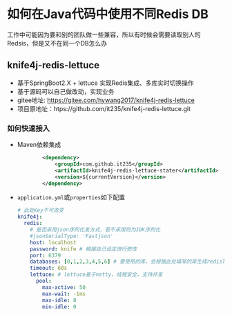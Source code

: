 # 如何在Java代码中使用不同Redis DB
 工作中可能因为要和别的团队做一些兼容，所以有时候会需要读取别人的Redsis，但是又不在同一个DB怎么办

## knife4j-redis-lettuce
* 基于SpringBoot2.X + lettuce 实现Redis集成、多库实时切换操作
* 基于源码可以自己做改动，实现业务
* gitee地址: https://gitee.com/hywang2017/knife4j-redis-lettuce
* 项目原地址：htps://github.com/it235/knife4j-redis-lettuce.git


### 如何快速接入
- Maven依赖集成

  ```xml
          <dependency>
              <groupId>com.github.it235</groupId>
              <artifactId>knife4j-redis-lettuce-stater</artifactId>
              <version>${currentVersion}</version>
          </dependency>
  ```

- `application.yml`或`properties`如下配置

  ```yml
  # 此处Key不可改变
  knife4j:
    redis:
      # 是否采用json序列化发方式，若不采用则为JDK序列化
      #jsonSerialType: 'Fastjson'
      host: localhost
      password: knife # 根据自己设定进行修改
      port: 6379
      databases: [0,1,2,3,4,5,6] # 要使用的库，会根据此处填写的库生成redisTemplate
      timeout: 60s
      lettuce: # lettuce基于netty，线程安全，支持并发
        pool:
          max-active: 50
          max-wait: -1ms
          max-idle: 8
          min-idle: 0
  ```
